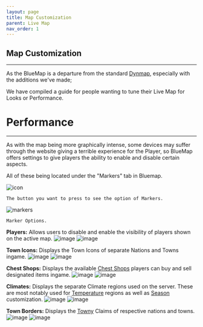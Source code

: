 ```yaml
---
layout: page
title: Map Customization
parent: Live Map
nav_order: 1
---
```


## **Map Customization**

---
As the BlueMap is a departure from the standard [Dynmap](https://www.spigotmc.org/resources/dynmap%C2%AE.274/), especially with the additions we've made; 

We have compiled a guide for people wanting to tune their Live Map for Looks or Performance.

# **Performance**

---
As with the map being more graphically intense, some devices may suffer through the website giving a terrible experience for the Player, so BlueMap offers settings to give players the ability to enable and disable certain aspects.

All of these being located under the "Markers" tab in Bluemap.

![icon](https://media.discordapp.net/attachments/1096551392631590956/1142716023695487016/image.png)

```The button you want to press to see the option of Markers.```

![markers](https://media.discordapp.net/attachments/1096551392631590956/1142715674813272145/image.png?width=237&height=473)

```Marker Options.```


**Players:** Allows users to disable and enable the visibility of players shown on the active map.
![image](https://media.discordapp.net/attachments/1096551392631590956/1142716886195392592/image.png)
![image](https://media.discordapp.net/attachments/1096551392631590956/1142718542207258654/image.png)

**Town Icons:** Displays the Town Icons of separate Nations and Towns ingame. 
![image](https://media.discordapp.net/attachments/1096551392631590956/1142719451641425960/image.png)
![image](https://media.discordapp.net/attachments/1096551392631590956/1142719501817880687/image.png)

**Chest Shops:** Displays the available [Chest Shops](https://wiki.ecoredux.net/Economy/QuickShop.html) players can buy and sell designated items ingame.
![image](https://media.discordapp.net/attachments/1096551392631590956/1142721828679336027/image.png)
![image](https://media.discordapp.net/attachments/1096551392631590956/1142721880499966042/image.png)

**Climates:** Displays the separate Climate regions used on the server. These are most notably used for [Temperature](https://wiki.ecoredux.net/Seasons/Temperature.html) regions as well as [Season](https://wiki.ecoredux.net/Seasons/Climate.html) customization.
![image](https://media.discordapp.net/attachments/1096551392631590956/1142722542637948938/image.png)
![image](https://media.discordapp.net/attachments/1096551392631590956/1142722988018515998/image.png)

**Town Borders:** Displays the [Towny](https://wiki.ecoredux.net/Towny/) Claims of respective nations and towns.
![image](https://media.discordapp.net/attachments/1096551392631590956/1142724113165721680/image.png)
![image](https://media.discordapp.net/attachments/1096551392631590956/1142723274208464966/image.png)

